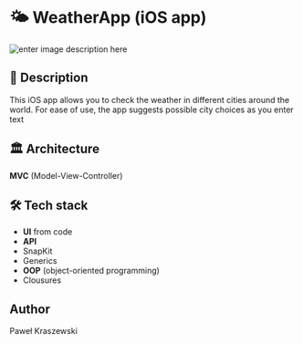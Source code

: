 ﻿
# 🌤 WeatherApp (iOS app)

![enter image description here](https://lh3.googleusercontent.com/PRuC7wMF_NfUUGgmIkvqyJEHgExTpKg9rL6v2Hk85tbgDyccZ9SmCVwUWNUKDesrapRjqtof4xHf5oSiBFBrN_elwlrGH75JFou-Nw9dp2T-hGdHmRP4Elc0FS6bXasJovg1eChiiTurytqKRut5BNe9SF9VTuJRSojv5R6A2SXB_lLKZ-24FhQsfzbGlGNrUmedNrpuuxr2z5mzaRIysxomVYxn_9nUrXJXpyHb9hioezF6XTswoX_4aas0FcOOL_4ougicGPjsmsr9HYSgIrBO3ZiR1tySTUM8evGX_txYsgEFc7gKpPFMZwjuT3ytUhLfv4EJ5-Sf6WcY_nEfdr7MoSV-Wclk-q7NMxE7ErmiBYs2DASn8e3GaaAfgh5X9V4GEbiYLMJooyUc6-1gslvGyrUFaT5f3Pm6jqTdqyOGSvG1wUiiH7i9Un30I2--6Y8VGSq25bFlPmeMKsrGpjPnkGdV2A3haDGRTH-B5ZaVy1ClXHUYNxob5EKlUZrXSOWdPiUgjHoCAyJUdqflfRPIW3nevPWu1Q0uNeGzrgxqpp3WyhfhcCMCW-4gfJHxSbEHgK3IICH1Mq0vXz4QcIhDJ-0Mx2gpOPmVqHox5D1sXA8FqRKga0Ljy2ufF1vG3dewysHMClnvU5GDK-PdpZh7DcVZynDpzsURq-ms4rGvNg1QQVnoJoNoS4GfyYjYA1BNcVhpxkY0ZdCFCPoZ8yqmoF_OFkLTg1FVGtef7ZyXKI1y_JvNNeYUvNuIFxYnBtgDXXYfu38mCBDvL6FvStCPLCvR=w1280-h896-no?authuser=0)

## 📝 Description

This iOS app allows you to check the weather in different cities around the world. For ease of use, the app suggests possible city choices as you enter text

## 🏛 Architecture

**MVC** (Model-View-Controller)

## 🛠 Tech stack

- **UI** from code
- **API**
- SnapKit
- Generics
- **OOP** (object-oriented programming)
- Clousures

## Author

Paweł Kraszewski


